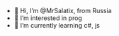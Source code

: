- 👋 Hi, I’m @MrSalatix, from Russia
- 👀 I’m interested in prog
- 🌱 I’m currently learning c#, js


<!---
MrSalatix/MrSalatix is a ✨ special ✨ repository because its `README.md` (this file) appears on your GitHub profile.
You can click the Preview link to take a look at your changes.
--->
